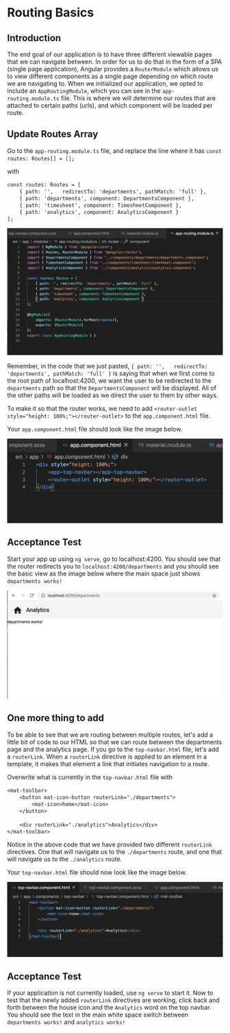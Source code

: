 # Routing Basics

## Introduction

The end goal of our application is to have three different viewable pages that we can navigate between. In order for us to do that in the form of a SPA (single page application), Angular provides a `RouterModule` which allows us to view different components as a single page depending on which route we are navigating to. When we initialized our application, we opted to include an `AppRoutingModule`, which you can see in the `app-routing.module.ts` file. This is where we will determine our routes that are attached to certain paths (urls), and which component will be loaded per route.

## Update Routes Array

Go to the `app-routing.module.ts` file, and replace the line where it has 
`const routes: Routes[] = [];`

with
```
const routes: Routes = [
    { path: '',   redirectTo: 'departments', pathMatch: 'full' },
    { path: 'departments', component: DepartmentsComponent },
    { path: 'timesheet', component: TimesheetComponent },
    { path: 'analytics', component: AnalyticsComponent }
];
```

![](img/routing_pathes.png)

Remember, in the code that we just pasted, `{ path: '',   redirectTo: 'departments', pathMatch: 'full' }` is saying that when we first come to the root path of localhost:4200, we want the user to be redirected to the `departments` path so that the `DepartmentsComponent` will be displayed. All of the other paths will be loaded as we direct the user to them by other ways.

To make it so that the router works, we need to add `<router-outlet style="height: 100%;"></router-outlet>` to the `app.component.html` file.

Your `app.component.html` file should look like the image below.

![](img/router_outlet.png)

## Acceptance Test

Start your app up using `ng serve`, go to localhost:4200. You should see that the router redirects you to `localhost:4200/departments` and you should see the basic view as the image below where the main space just shows `departments works!`

![](img/empty_departments.png)

## One more thing to add

To be able to see that we are routing between multiple routes, let's add a little bit of code to our HTML so that we can route between the departments page and the analytics page. If you go to the `top-navbar.html` file, let's add a `routerLink`. When a `routerLink` directive is applied to an element in a template, it makes that element a link that initiates navigation to a route.

Overwrite what is currently in the `top-navbar.html` file with
```
<mat-toolbar>
    <button mat-icon-button routerLink="./departments">
        <mat-icon>home</mat-icon>
    </button>

    <div routerLink="./analytics">Analytics</div>
</mat-toolbar>
```

Notice in the above code that we have provided two different `routerLink` directives. One that will navigate us to the `./departments` route, and one that will navigate us to the `./analytics` route. 

Your `top-navbar.html` file should now look like the image below.

![](img/routerlink.png)

## Acceptance Test

If your application is not currently loaded, use `ng serve` to start it. Now to test that the newly added `routerLink` directives are working, click back and forth between the house icon and the `Analytics` word on the top navbar. You should see the text in the main white space switch between `departments works!` and `analytics works!`


